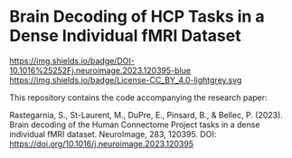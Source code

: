 # Brain Decoding of HCP Tasks in a Dense Individual fMRI Dataset
https://img.shields.io/badge/DOI-10.1016%25252Fj.neuroimage.2023.120395-blue
https://img.shields.io/badge/License-CC_BY_4.0-lightgrey.svg

This repository contains the code accompanying the research paper:

Rastegarnia, S., St-Laurent, M., DuPre, E., Pinsard, B., & Bellec, P. (2023). Brain decoding of the Human Connectome Project tasks in a dense individual fMRI dataset. NeuroImage, 283, 120395.
DOI: https://doi.org/10.1016/j.neuroimage.2023.120395
